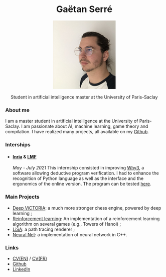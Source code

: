 <div style="text-align: center">
<h1>
  Gaëtan Serré
</h1>
<p>
<img src="assets/gaetan_serre.jpg" width=200 heigth=300>
</p>
<p>
Student in artificial intelligence master at  the University of Paris-Saclay
</p>
</div>




### About me
I am a master student in artificial intelligence at the University of Paris-Saclay.
I am passionate about AI, machine learning, game theory and compilation. I have realized many projects, all available on my <a target="_blank" href="https://github.com/Plagiat01">Github</a>.


### Interships
+ #### <a  target="_blank" href="https://www.inria.fr/">Inria</a> \& <a  target="_blank" href="https://lmf.cnrs.fr/">LMF</a>
  *May - July 2021* 
  This internship consisted in improving <a  target="_blank" href="http://why3.lri.fr/">Why3</a>, a software allowing deductive program verification. I had to enhance the recognition of Python language as well as the interface and the ergonomics of the online version. The program can be tested <a target="_blank" href="http://why3.lri.fr/try/">here</a>.

### Main Projects
+ <a href="https://github.com/Plagiat01/Deep-ViCTORIA" target="_blank">Deep ViCTORIA</a>: a much more stronger chess engine, powered by deep learning ;
+ <a href="https://github.com/Plagiat01/Reinforcement-learning-examples" target="_blank">Reinforcement learning</a>: An implementation of a reinforcement learning algorithm on several games (e.g., Towers of Hanoi) ;
+ <a href="https://github.com/Plagiat01/LiSA" target="_blank">LiSA</a>: a path tracing renderer ;
+ <a href="https://github.com/Plagiat01/NeuralNet" target="_blank">Neural Net</a>: a implementation of neural network in C++.

### Links
+ <a target="_blank" href="https://Plagiat01.github.io/assets/EN/CV.pdf">CV(EN)</a> / <a target="_blank" href="https://Plagiat01.github.io/assets/CV/FR/CV.pdf">CV(FR)</a>
+ <a target="_blank" href="https://github.com/Plagiat01">Github</a>
+ <a target="_blank" href="https://www.linkedin.com/in/ga%C3%ABtan-serr%C3%A9-165974205/">LinkedIn</a>

